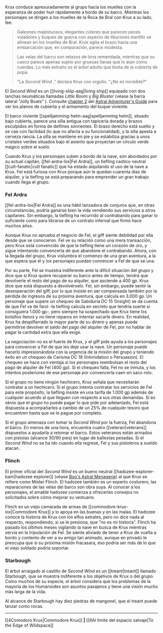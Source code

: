 Krux conduce apresuradamente al grupo hacia los muelles con la esperanza de poder huir rápidamente a bordo de su barco. Mientras los personajes se dirigen a los muelles de la Roca de Bral con Krux a su lado, lee:  

> Galeones majestuosos, elegantes cúteres que parecen peces voladores y buques de guerra con aspecto de tiburones martillo se alinean en los muelles de Bral. Krux agita el brazo hacia una embarcación que, en comparación, parece modesta.
> 
> Las velas del barco son retazos de lona remendada, mientras que su casco parece apenas sujeto por gruesas lianas que lo atan como cuerdas. Lo más extraño es el árbol adulto que brota de la cubierta de popa.
> 
> "La _Second Wind_ ," declara Krux con orgullo. "¿No es increíble?"

El  _Second Wind_ es un [[living-ship-aag|living ship]] equipado con dos lanchas neumáticas llamadas  _Little Boom_ y  _Big Bluster_ (véase la barra lateral "Jolly Boats" ). Consulte [chapter 2](https://5etools-mirror-1.github.io/vehicles.html#living%20ship_aag) del [Astral Adventurer's Guide](https://5etools-mirror-1.github.io/book.html#AAG) para ver los planos de cubierta y el armamento del buque viviente.  

El barco viviente [[spelljamming-helm-aag|spelljamming helm]], situado bajo cubierta, parece una silla antigua con tapicería dorada y brazos esculpidos en forma de delfines sonrientes. El brazo derecho está suelto y se cae con facilidad (lo que no afecta a su funcionalidad), y la silla apesta a cerveza rancia. La silla se mantiene en pie y se estabiliza gracias a unos cristales verdes situados bajo el asiento que proyectan un círculo verde mágico sobre el suelo.

Cuando Krux y los personajes suben a bordo de la nave, son abordados por su actual capitán, [[fel-ardra-lox|Fel Ardra]], un tiefling caótico neutral [[cult-fanatic|cult fanatic]] que ha estado alquilando el uso de la nave a Krux. Fel está furiosa con Krux porque aún le quedan cuarenta días de alquiler, y la tiefling se está preparando para emprender un gran trabajo cuando llega el grupo.

### Fel Ardra

[[fel-ardra-lox|Fel Ardra]] es una hábil lanzadora de conjuros que, en otras circunstancias, podría ganarse bien la vida vendiendo sus servicios a otros capitanes. Sin embargo, la tiefling ha recurrido al contrabando para ganar lo suficiente como para librarse de un contrato infernal que firmó hace muchos años.  

Aunque Krux no aprueba el negocio de Fel, el giff siente debilidad por ella desde que se conocieron. Fel ve su relación como una mera transacción, pero Krux está convencido de que la tiefling tiene un corazón de oro, y sigue intentando convencerla de que abandone el contrabando. Ahora, con la llegada del grupo, Krux vislumbra el comienzo de una gran aventura, a la que espera que él y los personajes puedan convencer a Fel de que se una.

Por su parte, Fel se muestra indiferente ante la difícil situación del grupo y dice que si Krux quiere recuperar su barco antes de tiempo, tendrá que devolverle el resto del pago de su alquiler, que asciende a 400 gp. Krux dice que está dispuesto a devolvérselo. Fel, sin embargo, puede sentir la desesperación del giff, por lo que insiste en ser compensada también por la pérdida de ingresos de su próxima aventura, que calcula en 3.000 gp. Un personaje que supere un chequeo de Sabiduría DC 15 (Insight) se da cuenta de que Fel va de farol -la tiefling calcula en secreto que tendría suerte si consiguiera 1.000 gp-, pero siempre ha sospechado que Krux tiene los bolsillos llenos y no tiene reparos en intentar sacarle dinero. En realidad, Krux ha despilfarrado la mayor parte de su dinero y apenas puede permitirse devolver el saldo del pago del alquiler de Fel, por no hablar de pagar la cantidad extra que ella exige.

La negociación no es el fuerte de Krux, y el giff pide ayuda a los personajes para convencer a Fel de que les deje usar la nave. Un personaje puede hacerlo impresionándola con la urgencia de la misión del grupo y teniendo éxito en un chequeo de Carisma DC 18 (Intimidation o Persuasion). El chequeo se hace con ventaja si los personajes reembolsan el resto del pago de alquiler de Fel (400 gp). Si el chequeo falla, Fel no se inmuta, y los intentos posteriores de ese personaje por convencerla caen en saco roto.

Si el grupo no tiene ningún hechicero, Krux señala que necesitarán contratar a un hechicero. Si el grupo intenta contratar los servicios de Fel para este propósito, la tiefling insiste en una tarifa de 1.000 gp además de cualquier acuerdo al que lleguen con respecto a sus otras demandas. Si es obvio que el grupo no puede pagar lo que pide por adelantado, Fel está dispuesta a acompañarles a cambio de un 25% de cualquier tesoro que encuentren hasta que se le pague por completo.

Si el grupo amenaza con tomar la  _Second Wind_ por la fuerza, Fel abandona el barco. En menos de una hora, encuentra cuatro [[veteran|veterans]] dispuestos a ayudarla a retomar el barco. Estos veteranos están armados con pistolas (alcance 30/90 pies) en lugar de ballestas pesadas. Si el  _Second Wind_ no se ha ido cuando ella regrese, Fel y sus pistoleros a sueldo atacan.

### Flinch

El primer oficial del  _Second Wind_ es un bueno neutral [[hadozee-explorer-bam|hadozee explorer]] (véase [Boo's Astral Menagerie](https://5etools-mirror-1.github.io/book.html#BAM)) al que Krux se refiere como Mister Flinch. El hadozee también es un experto costurero; las reparaciones de las velas del barco son obra suya. Al conocer a los personajes, el amable hadozee comienza a ofrecerles consejos no solicitados sobre cómo mejorar su vestuario.

Flinch es un viejo camarada de armas de [[commodore-krux-lox|Commodore Krux]] y lo apoya en las buenas y en las malas. El hadozee conoce la historia de Krux con los elfos astrales, pero no dice nada al respecto, respondiendo, si se le presiona, que "no es mi historia". Flinch ha pasado los últimos meses vigilando la nave en busca de Krux mientras servía en la tripulación de Fel. Se siente aliviado de tener a Krux de vuelta a bordo y contento de ver a su amigo tan animado, aunque en privado le preocupa que si su próxima misión fracasara, eso podría ser más de lo que el viejo soldado podría soportar.

### Starbough

El árbol arraigado al castillo de  _Second Wind_ es un [[treant|treant]] llamado Starbough, que se muestra indiferente a los objetivos de Krux o del grupo. Como muchos de su especie, el árbol considera que los problemas de la mayoría de los Humanoides son asuntos pasajeros y tiene una visión mucho más larga de la vida.

Al alcance de Starbough hay diez piedras de mangonel, que el treant puede lanzar como rocas.

* * *

[[4Comodoro Krux|Commodore Krux]] **|** [[6Al límite del espacio salvaje|To the Edge of Wildspace]]
